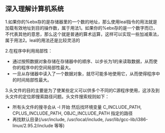 ## 深入理解计算机系统

1.如果你的%ebx存的是存储器里的一个数的地址，那么使用leal指令的用法就是加载有效地址到目的操作数，属于用法1。如果你的%ebx存的是一个数字而已，不代表其他的意思，那么这个就是普通的算术运算，这样可以实现一些加减乘法，属于用法2。leal的用法还是比较灵活的

2.在程序中利用局部性：

*   通过按照数据对象存储在存储器中的顺序、以步长为1的来读取数据，从而使你的程序中的空间局部性最大。
*   一旦从存储器中读入了一个数据对象，就尽可能多地使用它，从而使得程序中的时间局部性最大。

3.头文件的目的主要是为了使某些定义可以供多个不同的C源程序使用，这涉及到头文件的定位即搜索路径问题。头文件搜索规则如下：


*   所有头文件的搜寻会从 -I 开始
然后找环境变量 C_INCLUDE_PATH, CPLUS_INCLUDE_PATH, OBJC_INCLUDE_PATH 指定的路径
*   再找默认目录(/usr/include, /usr/local/include, /usr/lib/gcc-lib/i386-linux/2.95.2/include 等等) 